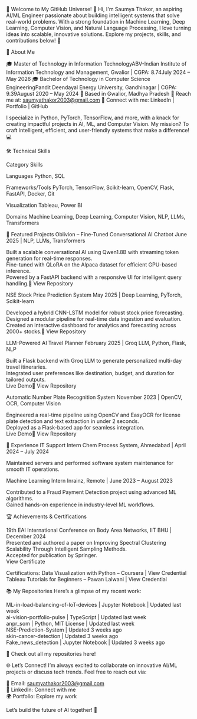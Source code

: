 👋 Welcome to My GitHub Universe! 🚀
Hi, I'm Saumya Thakor, an aspiring AI/ML Engineer passionate about building intelligent systems that solve real-world problems. With a strong foundation in Machine Learning, Deep Learning, Computer Vision, and Natural Language Processing, I love turning ideas into scalable, innovative solutions. Explore my projects, skills, and contributions below! 🌟

🌟 About Me

🎓 Master of Technology in Information TechnologyABV-Indian Institute of Information Technology and Management, Gwalior | CGPA: 8.74July 2024 – May 2026
🎓 Bachelor of Technology in Computer Science EngineeringPandit Deendayal Energy University, Gandhinagar | CGPA: 9.39August 2020 – May 2024
📍 Based in Gwalior, Madhya Pradesh
📧 Reach me at: saumyathakor2003@gmail.com
🔗 Connect with me: LinkedIn | Portfolio | GitHub

I specialize in Python, PyTorch, TensorFlow, and more, with a knack for creating impactful projects in AI, ML, and Computer Vision. My mission? To craft intelligent, efficient, and user-friendly systems that make a difference! 💻

🛠️ Technical Skills



Category
Skills



Languages
Python, SQL


Frameworks/Tools
PyTorch, TensorFlow, Scikit-learn, OpenCV, Flask, FastAPI, Docker, Git


Visualization
Tableau, Power BI


Domains
Machine Learning, Deep Learning, Computer Vision, NLP, LLMs, Transformers



🚀 Featured Projects
Oblivion – Fine-Tuned Conversational AI Chatbot
June 2025 | NLP, LLMs, Transformers  

Built a scalable conversational AI using Qwen1.8B with streaming token generation for real-time responses.  
Fine-tuned with QLoRA on the Alpaca dataset for efficient GPU-based inference.  
Powered by a FastAPI backend with a responsive UI for intelligent query handling.🔗 View Repository

NSE Stock Price Prediction System
May 2025 | Deep Learning, PyTorch, Scikit-learn  

Developed a hybrid CNN-LSTM model for robust stock price forecasting.  
Designed a modular pipeline for real-time data ingestion and evaluation.  
Created an interactive dashboard for analytics and forecasting across 2000+ stocks.🔗 View Repository

LLM-Powered AI Travel Planner
February 2025 | Groq LLM, Python, Flask, NLP  

Built a Flask backend with Groq LLM to generate personalized multi-day travel itineraries.  
Integrated user preferences like destination, budget, and duration for tailored outputs.  
Live Demo🔗 View Repository

Automatic Number Plate Recognition System
November 2023 | OpenCV, OCR, Computer Vision  

Engineered a real-time pipeline using OpenCV and EasyOCR for license plate detection and text extraction in under 2 seconds.  
Deployed as a Flask-based app for seamless integration.  
Live Demo🔗 View Repository


💼 Experience
IT Support Intern
Chem Process System, Ahmedabad | April 2024 – July 2024  

Maintained servers and performed software system maintenance for smooth IT operations.

Machine Learning Intern
Inrainz, Remote | June 2023 – August 2023  

Contributed to a Fraud Payment Detection project using advanced ML algorithms.  
Gained hands-on experience in industry-level ML workflows.


🏆 Achievements & Certifications

19th EAI International Conference on Body Area Networks, IIT BHU | December 2024  
Presented and authored a paper on Improving Spectral Clustering Scalability Through Intelligent Sampling Methods.  
Accepted for publication by Springer.  
View Certificate


Certifications:
Data Visualization with Python – Coursera | View Credential  
Tableau Tutorials for Beginners – Pawan Lalwani | View Credential




📚 My Repositories
Here’s a glimpse of my recent work:  

ML-in-load-balancing-of-IoT-devices | Jupyter Notebook | Updated last week  
ai-vision-portfolio-pulse | TypeScript | Updated last week  
anpr_som | Python, MIT License | Updated last week  
NSE-Prediction-System | Updated 3 weeks ago  
skin-cancer-detection | Updated 3 weeks ago  
Fake_news_detection | Jupyter Notebook | Updated 3 weeks ago

🔗 Check out all my repositories here!

🌐 Let’s Connect!
I’m always excited to collaborate on innovative AI/ML projects or discuss tech trends. Feel free to reach out via:  

📧 Email: saumyathakor2003@gmail.com  
🔗 LinkedIn: Connect with me  
🌍 Portfolio: Explore my work

Let’s build the future of AI together! 🚀
